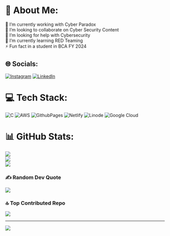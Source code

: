 # 💫 About Me:
🔭 I’m currently working with Cyber Paradox<br>👯 I’m looking to collaborate on Cyber Security Content <br>🤝 I’m looking for help with Cybersecurity<br>🌱 I’m currently learning RED Teaming<br>⚡ Fun fact in a student in BCA FY 2024


## 🌐 Socials:
[![Instagram](https://img.shields.io/badge/Instagram-%23E4405F.svg?logo=Instagram&logoColor=white)](https://instagram.com/r4y_9011) [![LinkedIn](https://img.shields.io/badge/LinkedIn-%230077B5.svg?logo=linkedin&logoColor=white)](https://linkedin.com/in/prakash-mohite-b04146289) 

# 💻 Tech Stack:
![C](https://img.shields.io/badge/c-%2300599C.svg?style=for-the-badge&logo=c&logoColor=white) ![AWS](https://img.shields.io/badge/AWS-%23FF9900.svg?style=for-the-badge&logo=amazon-aws&logoColor=white) ![GithubPages](https://img.shields.io/badge/github%20pages-121013?style=for-the-badge&logo=github&logoColor=white) ![Netlify](https://img.shields.io/badge/netlify-%23000000.svg?style=for-the-badge&logo=netlify&logoColor=#00C7B7) ![Linode](https://img.shields.io/badge/linode-00A95C?style=for-the-badge&logo=linode&logoColor=white) ![Google Cloud](https://img.shields.io/badge/GoogleCloud-%234285F4.svg?style=for-the-badge&logo=google-cloud&logoColor=white)
# 📊 GitHub Stats:
![](https://github-readme-stats.vercel.app/api?username=prakash9570&theme=dark&hide_border=false&include_all_commits=false&count_private=false)<br/>
![](https://github-readme-streak-stats.herokuapp.com/?user=prakash9570&theme=dark&hide_border=false)<br/>
![](https://github-readme-stats.vercel.app/api/top-langs/?username=prakash9570&theme=dark&hide_border=false&include_all_commits=false&count_private=false&layout=compact)

### ✍️ Random Dev Quote
![](https://quotes-github-readme.vercel.app/api?type=horizontal&theme=radical)

### 🔝 Top Contributed Repo
![](https://github-contributor-stats.vercel.app/api?username=prakash9570&limit=5&theme=dark&combine_all_yearly_contributions=true)

---
[![](https://visitcount.itsvg.in/api?id=prakash9570&label=Profile%20Views&color=12&icon=1&pretty=false)](https://visitcount.itsvg.in)

<!-- Proudly created with GPRM ( https://gprm.itsvg.in ) -->

